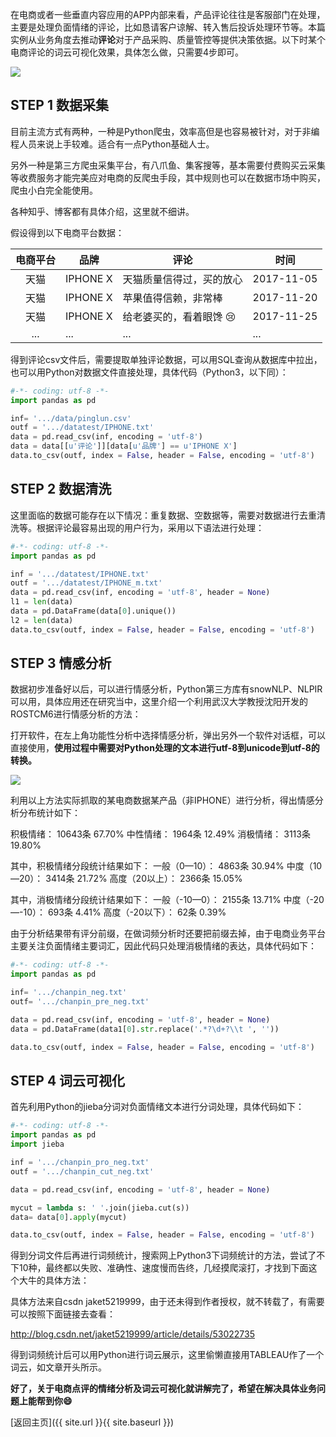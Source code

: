 ​        在电商或者一些垂直内容应用的APP内部来看，产品评论往往是客服部门在处理，主要是处理负面情绪的评论，比如恳请客户谅解、转入售后投诉处理环节等。本篇实例从业务角度去推动**评论**对于产品采购、质量管控等提供决策依据。以下时某个电商评论的词云可视化效果，具体怎么做，只需要4步即可。

![](http://p0bseao56.bkt.clouddn.com/ciyun.jpg)

## STEP 1 数据采集

目前主流方式有两种，一种是Python爬虫，效率高但是也容易被针对，对于非编程人员来说上手较难。适合有一点Python基础人士。

另外一种是第三方爬虫采集平台，有八爪鱼、集客搜等，基本需要付费购买云采集等收费服务才能完美应对电商的反爬虫手段，其中规则也可以在数据市场中购买，爬虫小白完全能使用。

各种知乎、博客都有具体介绍，这里就不细讲。

假设得到以下电商平台数据：

| **电商平台** | **品牌**   | **评论**           | **时间**     |
| :------: | -------- | ---------------- | ---------- |
|    天猫    | IPHONE X | 天猫质量信得过，买的放心     | 2017-11-05 |
|    天猫    | IPHONE X | 苹果值得信赖，非常棒       | 2017-11-20 |
|    天猫    | IPHONE X | 给老婆买的，看着眼馋 :cry: | 2017-11-25 |
|   ...    | ...      | ...              | ...        |



得到评论csv文件后，需要提取单独评论数据，可以用SQL查询从数据库中拉出，也可以用Python对数据文件直接处理，具体代码（Python3，以下同）：

```py
#-*- coding: utf-8 -*-
import pandas as pd

inf= '.../data/pinglun.csv' 
outf = '.../datatest/IPHONE.txt' 
data = pd.read_csv(inf, encoding = 'utf-8')
data = data[[u'评论']][data[u'品牌'] == u'IPHONE X']
data.to_csv(outf, index = False, header = False, encoding = 'utf-8')
```



## STEP 2 数据清洗

这里面临的数据可能存在以下情况：重复数据、空数据等，需要对数据进行去重清洗等。根据评论最容易出现的用户行为，采用以下语法进行处理：

```py
#-*- coding: utf-8 -*-
import pandas as pd

inf = '.../datatest/IPHONE.txt' 
outf = '.../datatest/IPHONE_m.txt' 
data = pd.read_csv(inf, encoding = 'utf-8', header = None)
l1 = len(data)
data = pd.DataFrame(data[0].unique())
l2 = len(data)
data.to_csv(outf, index = False, header = False, encoding = 'utf-8')
```



## STEP 3 情感分析

数据初步准备好以后，可以进行情感分析，Python第三方库有snowNLP、NLPIR可以用，具体应用还在研究当中，这里介绍一个利用武汉大学教授沈阳开发的ROSTCM6进行情感分析的方法：

打开软件，在左上角功能性分析中选择情感分析，弹出另外一个软件对话框，可以直接使用，**使用过程中需要对Python处理的文本进行utf-8到unicode到utf-8的转换。**

![](http://p0bseao56.bkt.clouddn.com/rostcm.jpg)

利用以上方法实际抓取的某电商数据某产品（非IPHONE）进行分析，得出情感分析分布统计如下：

积极情绪：	10643条	67.70%
中性情绪：	1964条	12.49%
消极情绪：	3113条	19.80%

其中，积极情绪分段统计结果如下：
一般（0—10）：		4863条	30.94%
中度（10—20）：	3414条	21.72%
高度（20以上）：  	2366条	15.05%

其中，消极情绪分段统计结果如下：
一般（-10—0）：	        2155条	13.71%
中度（-20—-10）：	693条	4.41%
高度（-20以下）：	62条	0.39%

由于分析结果带有评分前缀，在做词频分析时还要把前缀去掉，由于电商业务平台主要关注负面情绪主要词汇，因此代码只处理消极情绪的表达，具体代码如下：

```py
#-*- coding: utf-8 -*-
import pandas as pd

inf= '.../chanpin_neg.txt'
outf= '.../chanpin_pre_neg.txt'

data = pd.read_csv(inf, encoding = 'utf-8', header = None) 
data = pd.DataFrame(data1[0].str.replace('.*?\d+?\\t ', '')) 

data.to_csv(outf, index = False, header = False, encoding = 'utf-8') 
```



## STEP 4 词云可视化

首先利用Python的jieba分词对负面情绪文本进行分词处理，具体代码如下：

```py
#-*- coding: utf-8 -*-
import pandas as pd
import jieba

inf = '.../chanpin_pro_neg.txt'
outf = '.../chanpin_cut_neg.txt'

data = pd.read_csv(inf, encoding = 'utf-8', header = None)

mycut = lambda s: ' '.join(jieba.cut(s)) 
data= data[0].apply(mycut) 

data.to_csv(outf, index = False, header = False, encoding = 'utf-8') 
```

得到分词文件后再进行词频统计，搜索网上Python3下词频统计的方法，尝试了不下10种，最终都以失败、准确性、速度慢而告终，几经摸爬滚打，才找到下面这个大牛的具体方法：

具体方法来自csdn jaket5219999，由于还未得到作者授权，就不转载了，有需要可以按照下面链接去查看：

http://blog.csdn.net/jaket5219999/article/details/53022735

得到词频统计后可以用Python进行词云展示，这里偷懒直接用TABLEAU作了一个词云，如文章开头所示。



**好了，关于电商点评的情绪分析及词云可视化就讲解完了，希望在解决具体业务问题上能帮到你:smile:**



[返回主页]({{ site.url }}{{ site.baseurl }})